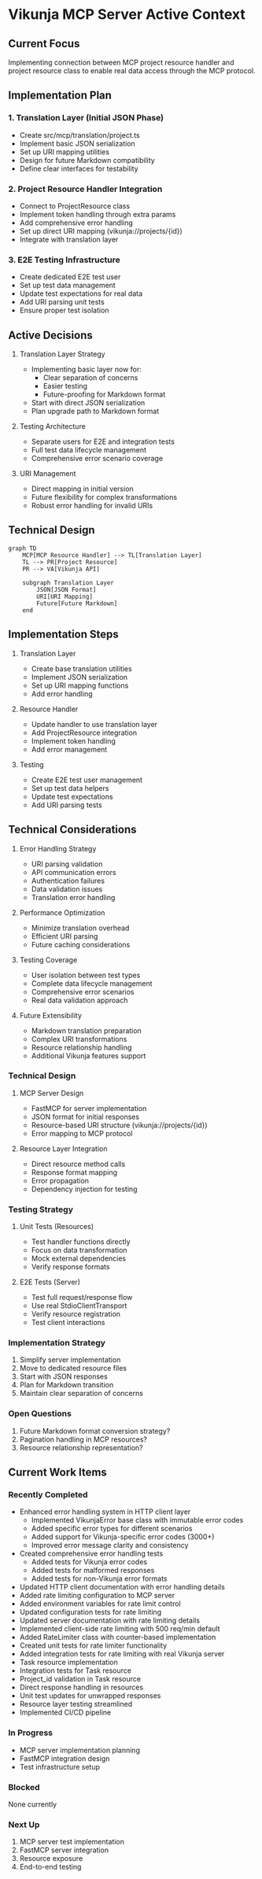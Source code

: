 # Vikunja MCP Server Active Context

## Current Focus

Implementing connection between MCP project resource handler and project resource class to enable real data access through the MCP protocol.

## Implementation Plan

### 1. Translation Layer (Initial JSON Phase)

- Create src/mcp/translation/project.ts
- Implement basic JSON serialization
- Set up URI mapping utilities
- Design for future Markdown compatibility
- Define clear interfaces for testability

### 2. Project Resource Handler Integration

- Connect to ProjectResource class
- Implement token handling through extra params
- Add comprehensive error handling
- Set up direct URI mapping (vikunja://projects/{id})
- Integrate with translation layer

### 3. E2E Testing Infrastructure

- Create dedicated E2E test user
- Set up test data management
- Update test expectations for real data
- Add URI parsing unit tests
- Ensure proper test isolation

## Active Decisions

1. Translation Layer Strategy

   - Implementing basic layer now for:
     - Clear separation of concerns
     - Easier testing
     - Future-proofing for Markdown format
   - Start with direct JSON serialization
   - Plan upgrade path to Markdown format

2. Testing Architecture

   - Separate users for E2E and integration tests
   - Full test data lifecycle management
   - Comprehensive error scenario coverage

3. URI Management
   - Direct mapping in initial version
   - Future flexibility for complex transformations
   - Robust error handling for invalid URIs

## Technical Design

```mermaid
graph TD
    MCP[MCP Resource Handler] --> TL[Translation Layer]
    TL --> PR[Project Resource]
    PR --> VA[Vikunja API]

    subgraph Translation Layer
        JSON[JSON Format]
        URI[URI Mapping]
        Future[Future Markdown]
    end
```

## Implementation Steps

1. Translation Layer

   - Create base translation utilities
   - Implement JSON serialization
   - Set up URI mapping functions
   - Add error handling

2. Resource Handler

   - Update handler to use translation layer
   - Add ProjectResource integration
   - Implement token handling
   - Add error management

3. Testing
   - Create E2E test user management
   - Set up test data helpers
   - Update test expectations
   - Add URI parsing tests

## Technical Considerations

1. Error Handling Strategy

   - URI parsing validation
   - API communication errors
   - Authentication failures
   - Data validation issues
   - Translation error handling

2. Performance Optimization

   - Minimize translation overhead
   - Efficient URI parsing
   - Future caching considerations

3. Testing Coverage

   - User isolation between test types
   - Complete data lifecycle management
   - Comprehensive error scenarios
   - Real data validation approach

4. Future Extensibility
   - Markdown translation preparation
   - Complex URI transformations
   - Resource relationship handling
   - Additional Vikunja features support

### Technical Design

1. MCP Server Design

   - FastMCP for server implementation
   - JSON format for initial responses
   - Resource-based URI structure (vikunja://projects/{id})
   - Error mapping to MCP protocol

2. Resource Layer Integration
   - Direct resource method calls
   - Response format mapping
   - Error propagation
   - Dependency injection for testing

### Testing Strategy

1. Unit Tests (Resources)

   - Test handler functions directly
   - Focus on data transformation
   - Mock external dependencies
   - Verify response formats

2. E2E Tests (Server)
   - Test full request/response flow
   - Use real StdioClientTransport
   - Verify resource registration
   - Test client interactions

### Implementation Strategy

1. Simplify server implementation
2. Move to dedicated resource files
3. Start with JSON responses
4. Plan for Markdown transition
5. Maintain clear separation of concerns

### Open Questions

1. Future Markdown format conversion strategy?
2. Pagination handling in MCP resources?
3. Resource relationship representation?

## Current Work Items

### Recently Completed

- Enhanced error handling system in HTTP client layer
  - Implemented VikunjaError base class with immutable error codes
  - Added specific error types for different scenarios
  - Added support for Vikunja-specific error codes (3000+)
  - Improved error message clarity and consistency
- Created comprehensive error handling tests
  - Added tests for Vikunja error codes
  - Added tests for malformed responses
  - Added tests for non-Vikunja error formats
- Updated HTTP client documentation with error handling details
- Added rate limiting configuration to MCP server
- Added environment variables for rate limit control
- Updated configuration tests for rate limiting
- Updated server documentation with rate limiting details
- Implemented client-side rate limiting with 500 req/min default
- Added RateLimiter class with counter-based implementation
- Created unit tests for rate limiter functionality
- Added integration tests for rate limiting with real Vikunja server
- Task resource implementation
- Integration tests for Task resource
- Project_id validation in Task resource
- Direct response handling in resources
- Unit test updates for unwrapped responses
- Resource layer testing streamlined
- Implemented CI/CD pipeline

### In Progress

- MCP server implementation planning
- FastMCP integration design
- Test infrastructure setup

### Blocked

None currently

### Next Up

1. MCP server test implementation
2. FastMCP server integration
3. Resource exposure
4. End-to-end testing
